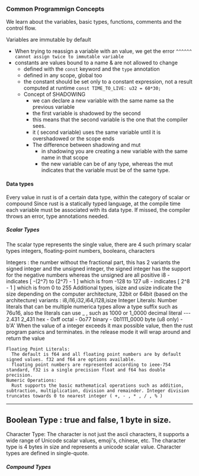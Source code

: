 ### Common Programmign Concepts
We learn about the variables, basic types, functions, comments and the control flow.

Variables are immutable by default
 - When trying to reassign a variable with an value, we get the error ```^^^^^^ cannot assign twice to immutable variable```
 - constants are values bound to a name & are not allowed to change
   - defined with the `const` keyword and the `type` annotation
   - defined in any scope, global too
   - the constant should be set only to a constant expression, not a result computed at runtime
   ``` const TIME_TO_LIVE: u32 = 60*30;   ```
   - Concept of SHADOWING
     - we can declare a new variable with the same name sa the previous variable
     - the first variable is shadowed by the second
     - this means that the second variable is the one that the compiler sees.
     - it ( second variable) uses the same variable until it is overshadowed or the scope ends
     - The difference between shadowing and mut
       - in shadowing you are  creating a new variable with the same name in that scope
       - the new variable can be of any type, whereas the mut indicates that the variable must be of the same type.

#### Data types
Every value in rust is of a certain data type, within the category of scalar or compound
Since rust is a statically typed language, at the compile time each variable must be associated with its data type. If missed, the compiler throws an error, type annotations needed.

##### Scalar Types
The scalar type represents the single value, there are 4 such primary scalar types
integers, floating-point numbers, booleans, characters

  Integers : the number without the fractional part, this has 2 variants the signed integer and the unsigned integer, the signed integer has the support for the negative numbers whereas the unsigned are all positive
  i8 - indicates [ -(2^7) to (2^7) - 1 ]  which is from -128 to 127
  u8 - indicates [ 2^8 - 1 ] which is from 0 to 255
  Additional types, isize and usize indicate the size depending on the computer architecture, 32bit or 64bit  (based on the architecture)
  variants : i8,i16,i32,i64,i128,isize
    Integer Literals: 
      Number literals that can be multiple numerica types allow a type suffix such as 76u16, also the literals can use _ , such as 1000 or 1_0000
        decimal literal  --- 2.431 2_431
        hex - 0xff
        octal - 0o77
        binary - 0b1111_0000
        byte (u8 only) - b'A'
      When the value of a integer exceeds it max possible value, then the rust program panics and terminates. in the release mode it will wrap around and return the value

    Floating Point Literals: 
      The default is f64 and all floating point numbers are by default signed values. f32 and f64 are options available.
      floating point numbers are represented according to ieee-754 standard, f32 is a single precision float and f64 has double precision.
    Numeric Operations:
      Rust supports the basic mathematical operations such as addition, subtraction, multiplication, division and remainder. Integer division truncates towards 0 to nearest integer ( +, - , * , / , % )
  ---
  Boolean Type : true and false, 1 byte in size.
  ---
  Character Type: The character is not just the ascii characters, it supports a wide range of Unicode scalar values, emoji's, chinese, etc. The character type is 4 bytes in size and represents a unicode scalar value.
  Character types are defined in single-quote.



##### Compound Types